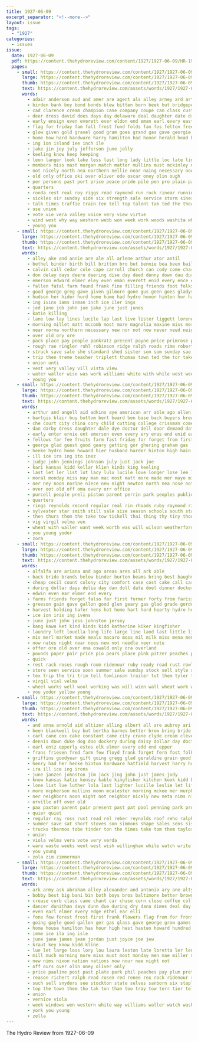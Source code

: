```yaml
---
title: 1927-06-09
excerpt_separator: "<!--more-->"
layout: issue
tags:
  - "1927"
categories:
  - issues
issue:
  date: 1927-06-09
  pdf: https://content.thehydroreview.com/content/1927/1927-06-09/HR-1927-06-09.pdf
  pages:
    - small: https://content.thehydroreview.com/content/1927/1927-06-09/small/HR-1927-06-09-01.jpg
      large: https://content.thehydroreview.com/content/1927/1927-06-09/large/HR-1927-06-09-01.jpg
      thumb: https://content.thehydroreview.com/content/1927/1927-06-09/thumbnails/HR-1927-06-09-01.jpg
      text: https://content.thehydroreview.com/assets/words/1927/1927-06-09/HR-1927-06-09-01.txt
      words:
        - adair anderson aud and amer are agent als alley arney ard artie apache ata ang ami arthur america all ask applewhite
        - birden bank boy bond bonds blew bitten born beek but bridgeport bring beck boone bread browne buys borne bear breckenridge buy boen beaver breeze bally beams bonas better bill battle bridges box blaz belle been best boston board bernice both blood bless big back began bridge banks beckham brave blakley
        - cad clarence cream champion cane company coupe can class custer celia child caddo creek cast city count crall coats christian cause capi churches counter con cobb cost county cake codling came cedar church courage care cooling carnegie cox course car childers che champlin cover
        - deer dress david does days day delaware deal daughter date drew during done dyce desire duty dooley debate doing daily dome down dog
        - early ensign even everett ever eldon end eman earl every east erick ethel eye edge eva
        - flag for friday fam fall frost fund folds fan fos felton freedom folks from fer figures first few factor fine frank fore fitzpatrick faithful fort free filling fell fresh
        - glow given gold gravel good gram goes grand gas gave georgie gamage grandson glory geary grounds gusty grady greeson
        - home how hard hardware harry hamilton had honor herald head held hail hot hand half high hold hair holiday handle has her hil heart hall hope hurt hydro hour haves howard
        - ing ion island iee inch ile
        - jake jin joy july jefferson june jolly
        - keeling know keep keeping
        - leon langer look lake less last long lady little loc late ling loss left lowell ler lloyd large life low line later liberty link light like living lathram lone lincoln lue
        - members miss mast morgan match matter mullins must mckinley mate middle miles morning martin mcphearson monday manner may mor mer market main missouri more miller maurice mis mond method moral most merchant made much melton many mound moment money
        - not nicely north nea northern nellie near naing necessary noon now name never night nims new nanette news
        - old only office oki over oliver ode oscar oney olin ough
        - per persons past port price peace pride pile pen pro plain pasteur page place poage pass pat pay point pense pearl people pleasant patient
        - quarters
        - ronda rest real roy riggs read raymond run rock rinear running ralph rain ready ried reading riding reason river rison road rose room
        - sickles sir sunday side six strength sale service storm sines shall speaks stock she smith son soon sat sol such store show suits special swan seven shows states sid subject short second state stores selves small schools stay sea sick saturday strong surface seen shape size still south school share steel saving station sur summer send said
        - talk times traffie train ten tell top talent tak ted the thea tims take tise than tho taken tuck treat them town tom tie team
        - use union
        - vote vie vera valley voice very view virtue
        - wind west why way western webb won week work woods washita white wave was with working wich weeks wilson ways willow walt war wes williams waller went will well ward water wash wanton
        - young you
    - small: https://content.thehydroreview.com/content/1927/1927-06-09/small/HR-1927-06-09-02.jpg
      large: https://content.thehydroreview.com/content/1927/1927-06-09/large/HR-1927-06-09-02.jpg
      thumb: https://content.thehydroreview.com/content/1927/1927-06-09/thumbnails/HR-1927-06-09-02.jpg
      text: https://content.thehydroreview.com/assets/words/1927/1927-06-09/HR-1927-06-09-02.txt
      words:
        - alley ake and annie are ale all arlene arthur ator antil
        - bethel binder birth bill britton bro but bennie bea been bailey bailes blood body burner bottom bride boy bus buy beatty bartgis bethany below brother
        - calvin call cedar cole cape carroll church can cody come charley came cousin chi coone car cream carr cora cloninger clark cox chance carnegie carney coleman count colony cruzan comes corner city
        - don delay days deere deering dise day deed denny down dau during ditmore demotte dinner dry date
        - emerson edward elmer eley even eman everett enid every ence epperly evelyn est
        - fallen fatal farm found frank fine filling friends foot folks ford from for first fill fields fry friday few free forty
        - good george greg gave given gilmore gone gus geen goes gladys going grow gerald grain
        - hudson her hider hurd home hume had hydro honor hinton hor hardware held harvester harry hard homes harvest hamilton has heater harrow har herndon henry hail harness him
        - ing ivins iams inman inch ice iler ings
        - jed jane job john joe jake june just junes
        - katie killing
        - lane low lay lines lucile lap last live lister liggett lorene lorence little look lead lee lila leslie left laundry
        - morning millet matt mccomb most more magnolia maxine miss merle mccormick mary mound monica mules mito monday martin maud many mer miller made man maude mon much might
        - near norma northern necessary new nor not now never need neighbors nicely name nat nice nir
        - over old ory ore
        - pack place pay people pankratz present payne price primrose per plenty part phat peoples plant
        - rough rae ringler ruhl robinson ridge ralph roads rime robertson rain reg rains ready row
        - struck save sale she standard shed sister son som sunday sae sick school store ship sum seman stove sin seek set south stuff sat scot stoves sunde small station style siege sen show still seams see stock said stills saturday sabbath selling say
        - trip then treme teacher triplett thomas town ted the tor take texas team them ten tose
        - union unti
        - vest very valley vill vista view
        - water waller wise was work williams white with while west week will wife weatherford weather
        - young you
    - small: https://content.thehydroreview.com/content/1927/1927-06-09/small/HR-1927-06-09-03.jpg
      large: https://content.thehydroreview.com/content/1927/1927-06-09/large/HR-1927-06-09-03.jpg
      thumb: https://content.thehydroreview.com/content/1927/1927-06-09/thumbnails/HR-1927-06-09-03.jpg
      text: https://content.thehydroreview.com/assets/words/1927/1927-06-09/HR-1927-06-09-03.txt
      words:
        - arthur and angell aid adkins aye american arr able ago allen are aud aime apt all author
        - bartgis blair buy bottom bert board ben base back buyers brew been baek blind but barley bessie bout baie both business bill bradley buttress books bend bros black blood bank
        - che court city china cory child cutting college crissman come conrad cant caller cry cecil cloud cream col criss cloninger came
        - dan darby dress daughter dale dye doctor dell door demand date day dessert dee dinner days during dungan daughters donna
        - early enter ernie ent emerson even every ery eras end enid earl
        - fellows far fee fruits farm fast friday for forget from first few franks fare fend field face fing foster fletcher full fost fail fresh felton frank fort floor
        - george glad guest good geary getting gor ghering graham gas
        - henke hydro home howard hier husband harder hinton high hain hatfield has homa him heary heart herschel henry husky heres harry hind harvest hodgson held harold heger hoffman her
        - ill ice ira ing ito inez
        - judge john jennings johnson july just jack joe
        - kari kansas kidd kellar klien kinds king keeling
        - last let ler list lot lacy lulu lucile love longer lose lee lewis large left land later
        - moral monday miss may man mac most matt more made mer mayo miles many mary members meter morgan missouri mildred
        - ner ney noon norine niece new night newton north nea nose not nest now narrow
        - over oot old off oma overy orr office
        - purcell people preli piston parent perrin park peoples public place plant phy perry present peters press peo power
        - quarters
        - rings reynolds record regular real rin rhoads ruby raymond riley res roy rye robertson reason run ren route ready rain
        - sylvester star smith still sale size season schools south stand shelter salb stockton stage son such standard stay sayre school stephenson small sunday show sas sales springs stamp sun strawberry service she saturday stover see schantz state sell sory seat shall sat sons scott
        - then thurs thom the take tow tickell thai thing thy tiny thou towson try trial theresa thi them truman teacher thralls times town tae
        - vig virgil velma ven
        - wheat with waller want week worth was will wilson weatherford wide work way went wees wellington working write well wake wisel window wilt weight weeks walter while wells
        - you young yoder
        - zora
    - small: https://content.thehydroreview.com/content/1927/1927-06-09/small/HR-1927-06-09-04.jpg
      large: https://content.thehydroreview.com/content/1927/1927-06-09/large/HR-1927-06-09-04.jpg
      thumb: https://content.thehydroreview.com/content/1927/1927-06-09/thumbnails/HR-1927-06-09-04.jpg
      text: https://content.thehydroreview.com/assets/words/1927/1927-06-09/HR-1927-06-09-04.txt
      words:
        - alfalfa are ariana and ago areas ares all ark able
        - back bride brands below binder burton beams bring best baughman but bale buy beans bran bottle benefield balance beach braly blaine box butter butler both been burn bet better brother breckenridge
        - cheap cecil count colony city comfort case cost cake call care clinton cream can class cold con cor cate carne county corn cattle cael
        - during dollar days delia day dan doll date doel dinner dockery
        - edwin even ear elmer end every
        - farms friends forget falso far first former forty from fariss fura for fast fried friday free fresh
        - greeson gain gave gallon good glen geary gas glad grade gordon ghering goodrich
        - harvest holding hafer hens hot home hart hard hearty hydro house hales had harry has horse howard hay honor hamburger hope hesler halls half her horn hes hatfield
        - ice ion iris ing ivens
        - june just john jess johnston jersey
        - kang kawa ket kind kinds kidd katherine kiker kingfisher
        - laundry left louella long life large line land last little list let
        - mis merl market made meals macaro moss mil milk miss mena mens mustard money marriage miller mer miles most mary men more may mcfarlin mar monday mildred
        - now nates night near nees new not needle neer note
        - offer ore old over ona oswald only ora overland
        - pounds paper pair price pio pears place pink pitzer peaches porch plain pump park plenty push per part pay pear
        - quick
        - rest rack roses rough room ridenour ruby ready road rust rowland rent roy riggs rice
        - store seen service soon summer sale sunday stock sell style shower sal scholl suits strain six sum saturday see stamp standard shade send sane silk sister soda springs smith shape
        - tex trip the tri trim tell tomlinson trailer tut them tyler thi
        - virgil vial velma
        - wheel works well wool working was will wien wall wheat work wish weight white weatherford weare water west want with week wilson
        - you yoder yellow young
    - small: https://content.thehydroreview.com/content/1927/1927-06-09/small/HR-1927-06-09-05.jpg
      large: https://content.thehydroreview.com/content/1927/1927-06-09/large/HR-1927-06-09-05.jpg
      thumb: https://content.thehydroreview.com/content/1927/1927-06-09/thumbnails/HR-1927-06-09-05.jpg
      text: https://content.thehydroreview.com/assets/words/1927/1927-06-09/HR-1927-06-09-05.txt
      words:
        - and anna arnold aid altizer alling albert all are aubrey ari alva ago atchinson alexander
        - been blackwell buy but bertha barnes better brow bring bride ber bridgeport brown bassler bandy belle bengs brother book bright balls bors brecht brothers boucher blakley bill bessie braly breed baugh body big busi binder
        - carl cane cox cake constant came city crane clyde cream cleveland corn call cope cost car care chas cham come collins callison china cody cattle carry
        - dennis down duke dog doo dockery during daisy dollar day doctor dooley din dora death dumas days dinner dameron deremer diamond delay doak daughter
        - earl entz epperly estes elk elmer every edd end epper
        - frans friesen fred farm few floyd frank forget fern fost folks for friday former fore fine felton frances fam ford friends foy from
        - griffins goodyear gift going gregg glad geraldine grain good guthrie georgie german gas geary george
        - henry had her henke hinton hardware hatfield harvest harry holstein haag hallen herb home hunting hope hydro happy honor heide hatt handle him hood hamilton herman has homa
        - ira ill ice ing irons
        - june janzen johnston jim jack jing john just james jody
        - know kansas katie kensey kable kingfisher kitchen kook kidd keeping
        - lone list lue luther lola last lighter lucille leslie let life larger little lee laughter left like line luth leonard lela
        - more mcpherson mullins moon mcalester morning mckee mer murphy mondi mathews morn mill miller maples miss moser mis maude might mildred moore mike made merman mary monday market mapel musk may merry matilda
        - ner neighbors noon night not neighbor nicely new neta nims nice newton news norman neigh now noel nora
        - orville off over old
        - pax paxton parent pair present past pat pool penning park prophet pee place
        - quier quiet
        - regular ray ross rust read rel reber reynolds roof reho ralph ruby reno rose rick roy
        - summer save sat short stoves son simmons shape sales sens sister stay strange simpson sor sprout sun selma sas scarth smith stewart sad steel stumbaugh sid saturday she segal see star shawnee shoe store stockton sees still service south sunday staples sewing sons stum
        - trucks thermos tobe tinder ton the times take tom them taylor twine too troy
        - union
        - viola velma vera vote very verda
        - ware waste weeks went west wish willingham while watch write wife wheat wool water with warkentin wagon work want walt wayne will was wig week
        - you young
        - zola zim zimmerman
    - small: https://content.thehydroreview.com/content/1927/1927-06-09/small/HR-1927-06-09-06.jpg
      large: https://content.thehydroreview.com/content/1927/1927-06-09/large/HR-1927-06-09-06.jpg
      thumb: https://content.thehydroreview.com/content/1927/1927-06-09/thumbnails/HR-1927-06-09-06.jpg
      text: https://content.thehydroreview.com/assets/words/1927/1927-06-09/HR-1927-06-09-06.txt
      words:
        - ark army ask abraham alley alexander and antonio ary ane alty anna amer all american are
        - bobby best big bani bin both boys bros baltimore better brown bins been belle but body bring boucher bill bassler bank brought bell
        - crease curb class came chant car chase corn close coffee college con champlin come char custer cousin cowling cutting carmen cop cake can cream cant
        - dancer dunithan days dunn due during dry dana dimes deal day done dollar danger dam
        - even earl elmer every edge ethel ear elli
        - fone few forest frost first frank flowers flag from for front free farmer felton fon fill frances francis forma flaming flow far
        - going gayle good gallon ger gas glass gave george grow games grain greeson gift genevieve green guth gail grade
        - home house hamilton has hour high hest hasten howard hundred had hydro her handle heres hands hal hill hume happy hafer held
        - imme ice ila ing isle
        - june jane james jean jordan just joyce joe jew
        - kraut key know kidd kline
        - lue let large loss lory lou laura leston late loretta ler lenora left lose little
        - mill much morning more miss must most monday men mae miller may melba mail moore matter manner market mag mer maker made
        - new nims nixon nation nations now nour nee night not
        - off ours over olin oney oliver only
        - price pauline post past plate park phil peaches pay plum pretty phipps pink patch present people police per proper pat pancake punch place page part pack
        - reason richert ralph read rosen red renee rex rock ridenour rather ros
        - such sell snyders see stockton state selves sanborn six staples snyder she saturday show send smith station soon summer seven store stover sheriff scott shape song salt sunrise seed story sunday
        - top the town them tho tak ton than too tray tow terr tier tell thacker talk
        - union
        - vernice viola
        - week windows wen western white way williams waller watch washington with window wheat wonder words wallace will wilson while was winner world wait war
        - york you young
        - zella
---
```


The Hydro Review from 1927-06-09

<!--more-->

